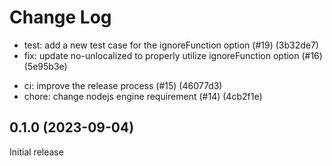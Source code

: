 # Change Log

- test: add a new test case for the ignoreFunction option (#19) (3b32de7)
- fix: update no-unlocalized to properly utilize ignoreFunction option (#16) (5e95b3e)

* ci: improve the release process (#15) (46077d3)
* chore: change nodejs engine requirement (#14) (4cb2f1e)

## 0.1.0 (2023-09-04)

Initial release
